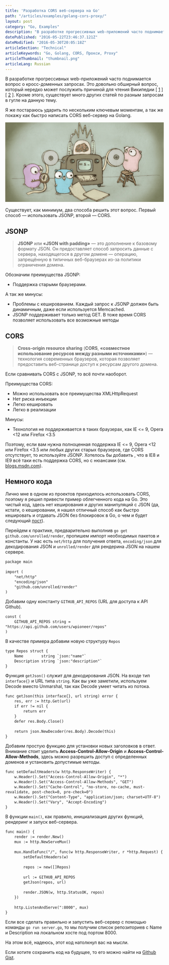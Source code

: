 ```yaml
---
title: 'Разработка CORS веб-сервера на Go'
path: "/articles/examples/golang-cors-proxy/"
layout: post
category: "Go, Examples"
description: "В разработке прогрессивных web-приложений часто поднимается вопрос о кросс-доменных запросах. Это довольно обширный вопрос, который нередко может послужить причиной для чтения Википедии."
datePublished: "2016-05-22T23:46:37.121Z"
dateModified: "2016-05-30T20:05:18Z"
articleSection: "Technical"
articleKeywords: "Go, Golang, CORS, Прокси, Proxy"
articleThumbnail: "thumbnail.png"
articleLang: Russian
---
```


В разработке прогрессивных web-приложений часто поднимается вопрос о кросс-доменных запросах. Это довольно обширный вопрос, который нередко может послужить причиной для чтения Википедии [ <a href="https://ru.wikipedia.org/wiki/Cross-origin_resource_sharing" title="CORS" target="_blank">1</a> ] [ <a href="https://ru.wikipedia.org/wiki/JSONP" title="JSONP" target="_blank">2</a> ]. Кроме этого, существует много других статей по разным запросам в гугле на данную тему.

Я же постараюсь ударить по нескольким ключевым моментам, а так же покажу как быстро написать CORS веб-сервер на Golang.

![Golang Cors Proxy](./thumbnail.png)

Существует, как минимум, два способа решить этот вопрос. Первый способ — использовать JSONP, второй — CORS.

JSONP
--------

> **JSONP** или **«JSON with padding»** — это дополнение к базовому формату JSON. Он предоставляет способ запросить данные с сервера, находящегося в другом домене — операцию, запрещённую в типичных веб-браузерах из-за политики ограничения домена.

Обозначим преимущества JSONP:

* Поддержка старыми браузерами.

А так же минусы:

* Проблемы с кешированием. Каждый запрос к JSONP должен быть динамичным, даже если используется Memcached.
* JSONP поддерживает только метод GET. В тоже время CORS позволяет использовать все возможные методы

CORS
--------

> **Cross-origin resource sharing** (**CORS**, **«совместное использование ресурсов между разными источниками»**) — технология современных браузеров, которая позволяет предоставить веб-странице доступ к ресурсам другого домена.

Если сравнивать CORS с JSONP, то всё почти наоборот.

Преимущества CORS:

* Можно использовать все преимущества XMLHttpRequest
* Нет риска инъекции
* Легко кешировать
* Легко в реализации

Минусы:

* Технология не поддерживается в таких браузерах, как IE <= 9, Opera <12 или Firefox <3.5

Поэтому, если вам нужна полноценная поддержка IE <= 9, Opera <12 или Firefox <3.5 или любых других старых браузеров, где CORS отсутствует, то используйте JSONP. Хотелось бы добавить , что в IE8 и IE9 всё таки есть поддержка CORS, но с нюансами (см. <a href="http://blogs.msdn.com/b/ieinternals/archive/2010/05/13/xdomainrequest-restrictions-limitations-and-workarounds.aspx" title="xdomainrequest restrictions limitations and workarounds" target="_blank">blogs.msdn.com</a>).

Немного кода
--------

Лично мне в одном из проектов приходилось использовать CORS, поэтому я решил привести пример облегченного кода на Go. Это чистый код, здесь нет кеширования и других манипуляций с JSON (да, кстати, о кешировании, я нашел отличный способ как быстро кешировать и отдавать JSON без блокировок в Go, о чем и будет следующий <a href="http://ashk.io/articles/examples/golang-json-cache/" title="Кеширование JSON в Go" target="_blank">пост</a>).

Перейдем к практике, предварительно выполнив `go get github.com/unrolled/render`, пропишем импорт необходимых пакетов и константы. У нас есть `net/http` для получения ответа, `encoding/json` для декодирования JSON и `unrolled/render` для рендерина JSON на нашем сервере.
```
package main

import (
	"net/http"
	"encoding/json"
	"github.com/unrolled/render"
)
```

Добавим одну константу `GITHUB_API_REPOS` (URL для доступа к API Github).
```
const (
	GITHUB_API_REPOS string = "https://api.github.com/users/wpioneer/repos"
)
```

В качестве примера добавим новую структуру `Repos`
```
type Repos struct {
	Name        string `json:"name"`
	Description string `json:"description"`
}
```

Функция `getJson()` служит для декодирования JSON. На входе тип `interface{}` и URL типа `string`.
Как вы уже заметили, используем Decode вместо Unmarshal, так как Decode умеет читать из потока.
```
func getJson(this interface{}, url string) error {
	res, err := http.Get(url)
	if err != nil {
		return err
	}
	defer res.Body.Close()

	return json.NewDecoder(res.Body).Decode(this)
}
```

Добавим простую функцию для установки новых заголовков в ответ.
Внимание стоит уделить **Access-Control-Allow-Origin** и **Access-Control-Allow-Methods**, здесь можно разрешить доступ с определенных доменов и установить допустимые методы.
```
func setDefaultHeaders(w http.ResponseWriter) {
	w.Header().Set("Access-Control-Allow-Origin", "*")
	w.Header().Set("Access-Control-Allow-Methods", "GET")
	w.Header().Set("Cache-Control", "no-store, no-cache, must-revalidate, post-check=0, pre-check=0")
	w.Header().Set("Content-Type", "application/json; charset=UTF-8")
	w.Header().Set("Vary", "Accept-Encoding")
}
```

В функции `main()`, как правило, инициализация других функций, рендеринг и запуск веб-сервера.
```
func main() {
	render := render.New()
	mux := http.NewServeMux()

	mux.HandleFunc("/", func(w http.ResponseWriter, r *http.Request) {
		setDefaultHeaders(w)

		repos := new([]Repos)

		url := GITHUB_API_REPOS
		getJson(repos, url)

		render.JSON(w, http.StatusOK, repos)
	})

	http.ListenAndServe(":8000", mux)
}
```

Если все сделать правильно и запустить веб-сервер с помощью команды `go run server.go`, то мы получим список репозиториев с Name и Description на локальном хосте под портом 8000.

На этом всё, надеюсь, этот код натолкнул вас на мысли.

Если хотите сохранить код на будущее, то его можно найти на <a href="https://gist.github.com/wpioneer/aad6e11226563e6e52c3696fc8edd1c2" title="Golang CORS Proxy" target="_blank">Github Gist</a>.